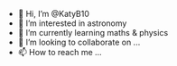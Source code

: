 - 👋 Hi, I’m @KatyB10
- 👀 I’m interested in astronomy
- 🌱 I’m currently learning maths & physics
- 💞️ I’m looking to collaborate on ...
- 📫 How to reach me ...

<!---
KatyB10/KatyB10 is a ✨ special ✨ repository because its `README.md` (this file) appears on your GitHub profile.
You can click the Preview link to take a look at your changes.
--->
